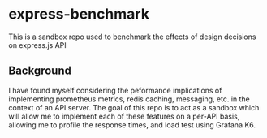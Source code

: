 # express-benchmark

This is a sandbox repo used to benchmark the effects of design decisions on express.js API

## Background

I have found myself considering the peformance implications of implementing prometheus metrics, redis caching, messaging, etc. in the context of an API server. The goal of this repo is to act as a sandbox which will allow me to implement each of these features on a per-API basis, allowing me to profile the response times, and load test using Grafana K6.
